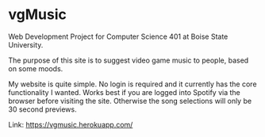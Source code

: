 # vgMusic
Web Development Project for Computer Science 401 at Boise State University.

The purpose of this site is to suggest video game music to people, based on some moods.

My website is quite simple. No login is required and it currently has the core functionality I wanted. Works best if you are logged into Spotify via the browser before visiting the site. Otherwise the song selections will only be 30 second previews. 

Link: https://vgmusic.herokuapp.com/
